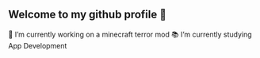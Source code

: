 ## Welcome to my github profile 👋
🔭 I’m currently working on a minecraft terror mod
📚 I’m currently studying App Development
<!--
**oriongrohl/oriongrohl** is a ✨ _special_ ✨ repository because its `README.md` (this file) appears on your GitHub profile.
-->
